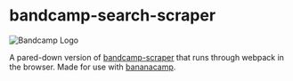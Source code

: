 # bandcamp-search-scraper

![Bandcamp Logo](assets/bandcamp.png)

A pared-down version of [bandcamp-scraper](https://github.com/masterT/bandcamp-scraper) that runs through webpack in the browser. Made for use with [bananacamp](https://github.com/addiebarron/bananacamp).
